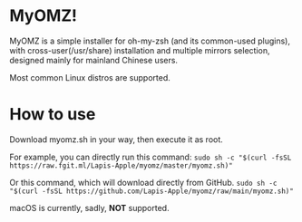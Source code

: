 # MyOMZ!
MyOMZ is a simple installer for oh-my-zsh (and its common-used plugins), 
with cross-user(/usr/share) installation and multiple mirrors selection, designed mainly for mainland Chinese users.

Most common Linux distros are supported. 

# How to use
Download myomz.sh in your way, then execute it as root.

For example, you can directly run this command: `sudo sh -c "$(curl -fsSL https://raw.fgit.ml/Lapis-Apple/myomz/master/myomz.sh)"`

Or this command, which will download directly from GitHub. `sudo sh -c "$(curl -fsSL https://github.com/Lapis-Apple/myomz/raw/main/myomz.sh)"`

macOS is currently, sadly, **NOT** supported.

